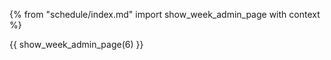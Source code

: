 {% from "schedule/index.md" import show_week_admin_page with context %}

{{ show_week_admin_page(6) }}
